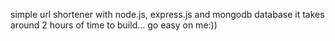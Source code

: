 simple url shortener with node.js, express.js and mongodb database
it takes around 2 hours of time to build... go easy on me:))
